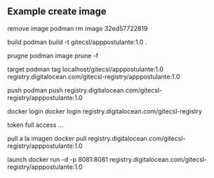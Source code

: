 ## Example create image

remove image
podman rm image 32ed57722819

build
podman  build -t gitecsl/apppostulante:1.0 .

prugne
podman image  prune -f

target
podman tag localhost/gitecsl/apppostulante:1.0 registry.digitalocean.com/gitecsl-registry/apppostulante:1.0

push
podman push registry.digitalocean.com/gitecsl-registry/apppostulante:1.0

docker login
docker login registry.digitalocean.com/gitecsl-registry

token full access
...

pull a la imagen
docker pull registry.digitalocean.com/gitecsl-registry/apppostulante:1.0

launch
docker run -d -p 8081:8081 registry.digitalocean.com/gitecsl-registry/apppostulante:1.0 

